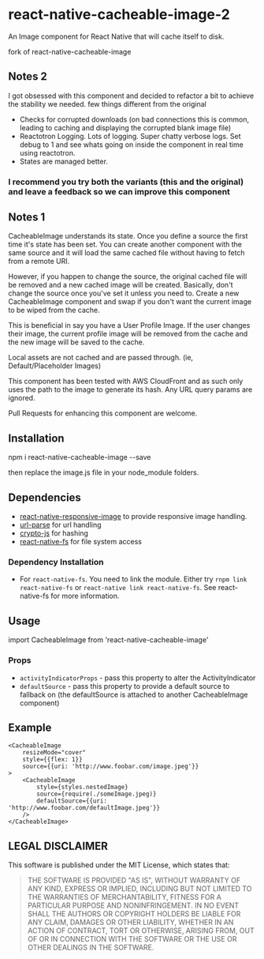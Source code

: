 # react-native-cacheable-image-2
An Image component for React Native that will cache itself to disk.

fork of react-native-cacheable-image

## Notes 2
I got obsessed with this component and decided to refactor a bit to achieve the stability we needed.
few things different from the original
- Checks for corrupted downloads (on bad connections this is common, leading to caching and displaying the corrupted blank image file)
- Reactotron Logging. Lots of logging. Super chatty verbose logs. 
Set debug to 1 and see whats going on inside the component in real time using reactotron.
- States are managed better.

### I recommend you try both the variants (this and the original) and leave a feedback so we can improve this component

## Notes 1
CacheableImage understands its state. Once you define a source the first time it's state has been set. You can create another component with the same source and it will load the same cached file without having to fetch from a remote URI.

However, if you happen to change the source, the original cached file will be removed and a new cached image will be created. Basically, don't change the source once you've set it unless you need to. Create a new CacheableImage component and swap if you don't want the current image to be wiped from the cache.

This is beneficial in say you have a User Profile Image.  If the user changes their image, the current profile image will be removed from the cache and the new image will be saved to the cache.

Local assets are not cached and are passed through. (ie, Default/Placeholder Images)

This component has been tested with AWS CloudFront and as such only uses the path to the image to generate its hash. Any URL query params are ignored.

Pull Requests for enhancing this component are welcome.



## Installation
npm i react-native-cacheable-image --save

then replace the image.js file in your node_module folders.

## Dependencies
- [react-native-responsive-image](https://github.com/Dharmoslap/react-native-responsive-image) to provide responsive image handling.
- [url-parse](https://github.com/unshiftio/url-parse) for url handling
- [crypto-js](https://github.com/brix/crypto-js) for hashing
- [react-native-fs](https://github.com/johanneslumpe/react-native-fs) for file system access

### Dependency Installation
- For `react-native-fs`. You need to link the module. Either try `rnpm link react-native-fs` or `react-native link react-native-fs`. See react-native-fs for more information.

## Usage
import CacheableImage from 'react-native-cacheable-image'

### Props

* `activityIndicatorProps` - pass this property to alter the ActivityIndicator
* `defaultSource`           - pass this property to provide a default source to fallback on (the defaultSource is attached to another CacheableImage component)


## Example

    <CacheableImage
        resizeMode="cover"
        style={{flex: 1}}
        source={{uri: 'http://www.foobar.com/image.jpeg'}}
    >
	    <CacheableImage
            style={styles.nestedImage}
            source={require(./someImage.jpeg)}
            defaultSource={{uri: 'http://www.foobar.com/defaultImage.jpeg'}}
        />
    </CacheableImage>


LEGAL DISCLAIMER
----------------

This software is published under the MIT License, which states that:

> THE SOFTWARE IS PROVIDED "AS IS", WITHOUT WARRANTY OF ANY KIND, EXPRESS OR
> IMPLIED, INCLUDING BUT NOT LIMITED TO THE WARRANTIES OF MERCHANTABILITY,
> FITNESS FOR A PARTICULAR PURPOSE AND NONINFRINGEMENT. IN NO EVENT SHALL THE
> AUTHORS OR COPYRIGHT HOLDERS BE LIABLE FOR ANY CLAIM, DAMAGES OR OTHER
> LIABILITY, WHETHER IN AN ACTION OF CONTRACT, TORT OR OTHERWISE, ARISING FROM,
> OUT OF OR IN CONNECTION WITH THE SOFTWARE OR THE USE OR OTHER DEALINGS IN THE
> SOFTWARE.

